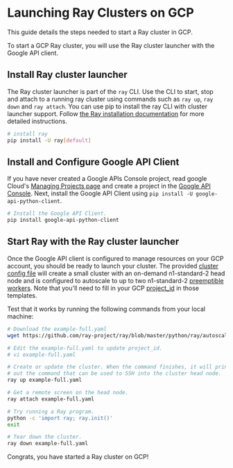 
# Launching Ray Clusters on GCP

This guide details the steps needed to start a Ray cluster in GCP.

To start a GCP Ray cluster, you will use the Ray cluster launcher with the Google API client.

## Install Ray cluster launcher

The Ray cluster launcher is part of the `ray` CLI. Use the CLI to start, stop and attach to a running ray cluster using commands such as  `ray up`, `ray down` and `ray attach`. You can use pip to install the ray CLI with cluster launcher support. Follow [the Ray installation documentation](installation) for more detailed instructions.

```bash
# install ray
pip install -U ray[default]
```

## Install and Configure Google API Client

If you have never created a Google APIs Console project, read google Cloud's [Managing Projects page](https://cloud.google.com/resource-manager/docs/creating-managing-projects?visit_id=637952351450670909-433962807&rd=1) and create a project in the [Google API Console](https://console.developers.google.com/).
Next, install the Google API Client using `pip install -U google-api-python-client`.


```bash
# Install the Google API Client.
pip install google-api-python-client
```

## Start Ray with the Ray cluster launcher

Once the Google API client is configured to manage resources on your GCP account, you should be ready to launch your cluster. The provided [cluster config file](https://github.com/ray-project/ray/tree/master/python/ray/autoscaler/gcp/example-full.yaml) will create a small cluster with an on-demand n1-standard-2 head node and is configured to autoscale to up to two n1-standard-2 [preemptible workers](https://cloud.google.com/preemptible-vms/). Note that you'll need to fill in your GCP [project_id](https://github.com/ray-project/ray/blob/eacc763c84d47c9c5b86b26a32fd62c685be84e6/python/ray/autoscaler/gcp/example-full.yaml#L42) in those templates.


Test that it works by running the following commands from your local machine:

```bash
# Download the example-full.yaml
wget https://github.com/ray-project/ray/blob/master/python/ray/autoscaler/gcp/example-full.yaml

# Edit the example-full.yaml to update project_id.
# vi example-full.yaml

# Create or update the cluster. When the command finishes, it will print
# out the command that can be used to SSH into the cluster head node.
ray up example-full.yaml

# Get a remote screen on the head node.
ray attach example-full.yaml

# Try running a Ray program.
python -c 'import ray; ray.init()'
exit

# Tear down the cluster.
ray down example-full.yaml
```

Congrats, you have started a Ray cluster on GCP!

